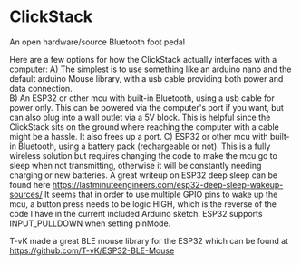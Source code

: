 # ClickStack
An open hardware/source Bluetooth foot pedal

Here are a few options for how the ClickStack actually interfaces with a computer:
A) The simplest is to use something like an arduino nano and the default arduino Mouse library, with a usb cable providing both power and data connection.  
B) An ESP32 or other mcu with built-in Bluetooth, using a usb cable for power only.  This can be powered via the computer's port if you want, but can also plug into a wall outlet via a 5V block.  This is helpful since the ClickStack sits on the ground where reaching the computer with a cable might be a hassle.  It also frees up a port.
C)  ESP32 or other mcu with built-in Bluetooth, using a battery pack (rechargeable or not).  This is a fully wireless solution but requires changing the code to make the mcu go to sleep when not transmitting, otherwise it will be constantly needing charging or new batteries.  A great writeup on ESP32 deep sleep can be found here https://lastminuteengineers.com/esp32-deep-sleep-wakeup-sources/ It seems that in order to use multiple GPIO pins to wake up the mcu, a button press needs to be logic HIGH, which is the reverse of the code I have in the current included Arduino sketch.  ESP32 supports INPUT_PULLDOWN when setting pinMode.

T-vK made a great BLE mouse library for the ESP32 which can be found at https://github.com/T-vK/ESP32-BLE-Mouse 



